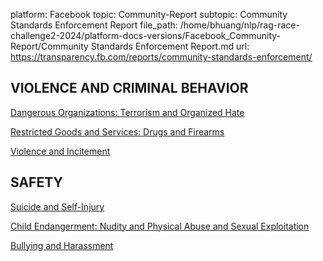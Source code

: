 platform: Facebook
topic: Community-Report
subtopic: Community Standards Enforcement Report
file_path: /home/bhuang/nlp/rag-race-challenge2-2024/platform-docs-versions/Facebook_Community-Report/Community Standards Enforcement Report.md
url: https://transparency.fb.com/reports/community-standards-enforcement/

## VIOLENCE AND CRIMINAL BEHAVIOR

[Dangerous Organizations: Terrorism and Organized Hate](https://transparency.fb.com/data/community-standards-enforcement/dangerous-organizations/)

[Restricted Goods and Services: Drugs and Firearms](https://transparency.fb.com/data/community-standards-enforcement/regulated-goods/)

[Violence and Incitement](https://transparency.fb.com/data/community-standards-enforcement/violence-incitement/)

## SAFETY

[Suicide and Self-Injury](https://transparency.fb.com/data/community-standards-enforcement/suicide-and-self-injury/)

[Child Endangerment: Nudity and Physical Abuse and Sexual Exploitation](https://transparency.fb.com/data/community-standards-enforcement/child-nudity-and-sexual-exploitation/)

[Bullying and Harassment](https://transparency.fb.com/data/community-standards-enforcement/bullying-and-harassment/)